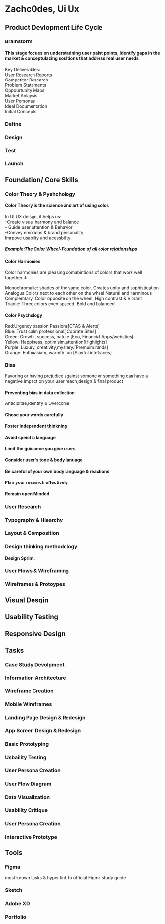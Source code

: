 <h1>Zachc0des, Ui Ux </h1>
<H2> Product Devlopment Life Cycle</H2>
<h3>Brainstorm</h3>
<h4> This stage focues on understadning user paint points, Identify gaps in the market & conceptulazing soultions that address real user needs</h4>
<p1> Key Deliverables:<br>
 User Research Reports<br>
 Competitor Research<br>
 Problem Statements<br>
 Oppourtunity Maps <br>
 Market Anlaysis <br>
 User Personas <br>
 Ideal Documentation <br>
 Initial Concepts <br>                  
</p1>
<h3>Define</h3>
<p1> 
</p1>
<h3>Design</h3>
<p1> 
</p1>
<h3>Test</h3>
<p1> 
</p1>
<h3>Launch</h3>
<p1></p1>
<h2>Foundation/ Core Skills</h2>
<h3>Color Theory & Pyshchology</h3>
<H4>Color Theory is the science and art of using color.</H4>
<P1>In UI.UX deisgn, it helps us:<br>
-Create visual harmony and balance<br>
- Guide user attention & Behavior<br>
-Convey emotions & brand personality<br>
Imrpove usabilty and acessbility<br></P1>
<h5>Example:The Color Wheel-Foundation of all color relationships</h5>
<h4>Color Harmonies</h4>
<p1>Color harmonies are pleasing comabintions of colors that work well together ↓<br><br>
Monochromatic: shades of the same color. Creates unity and sophistication<br>
Analogus:Colors next to each other on the wheel Natural and harminous<br>
Complemtary: Color opposite on the wheel. High contrast & Vibrant<br>
Triadic: Three colors even spaced. Bold and balanced<br>
<h4>Color Psychology</h4>
 
<p1>
Red:Urgency passion Passions[CTAS & Alerts]<br>
Blue: Trust calm professional[ Coprate Sites]<br>
Green: Growth, success, nature [Eco, Financial Apps/websties]<br>
Yellow: Happiness, optimisim,attention[Highlights]<br>
Purple: Luxury, creativity,mystery.[Premuim rands]<br>
Orange: Enthuasiam, warmth fun [Playful intefraces]
</p1>
<h3> Bias</h3>
<p>Favoring or having prejudice against somone or something can have a negative impact on your user reach,design & final product</p>  
<h4>Preventing bias in data collection </h4>
<p1>Anticipitae,Identify & Overcome </p1>
<h4> Chose your words carefully</h4>
<h4> Foster Independent thinkning</h4>
<h4>Avoid speicfic language</h4>
<h4>Limit the guidance you give users</h4>
<h4>Consider user's tone & body lanuage</h4>
<h4>Be careful of your own body language & reactions</h4>
<h4> Plan your research effectively</h4>
<h4>Remain open Minded </h4>

<h3> User Research </h3>
<h3>Typography & Hiearchy</h3>
<h3>Layout & Composition</h3>
<h3>Design thinking methodology</h3>
<h4>Design Sprint:</h4>
<p1>
 
</p1>
<h3>User Flows & Wireframing</h3>
<h3>Wireframes & Protoypes</h3>
<h2>Visual Desgin</h2>
<h2>Usability Testing</h2>
<h2>Responsive Design</h2>



<h2>Tasks</h2>
<h3>Case Study Devolpment</h3>
<h3>Information Architecture</h3>
<h3>Wireframe Creation</h3>
<h3> Mobile Wireframes </h3>
<h3> Landing Page Design & Redesign </h3>
<h3> App Screen Design & Redesign</h3> 
<h3> Basic Prototyping</h3>
<h3>Usbaility Testing</h3>
<h3> User Persona Creation </h3>
<H3> User Flow Diagram </H3>
<h3>Data Visualization</h3>
<h3> Usability Critique</h3>
<h3> User Persona Creation</h3>
<h3>Interactive Prototype</h3>

<h2> Tools</h2>
<h3>Figma</h3>
<P>most known tasks & hyper link to official Figma study guide </P>
<h3>Sketch</h3>
<h3>Adobe XD</h3>



<h3>Portfolio</h3>
